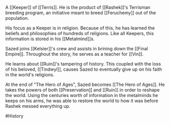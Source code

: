 A [[Keeper]] of [[Terris]]. He is the product of [[Rashek]]'s Terrisman breeding program, an initiative meant to breed [[Feruchemy]] out of the population.

His focus as a Keeper is in religion. Because of this, he has learned the beliefs and philosophies of hundreds of religions. Like all Keepers, this information is stored in his [[Metalmind]]s.

Sazed joins [[Kelsier]]'s crew and assists in brining down the [[Final Empire]]. Throughout the story, he serves as a teacher for [[Vin]].

He learns about [[Ruin]]'s tampering of history. This coupled with the loss of his beloved, [[Tindwyl]], causes Sazed to eventually give up on his faith in the world's religions.


At the end of "The Hero of Ages", Sazed becomes [[The Hero of Ages]]. He takes the powers of both [[Preservation]] and [[Ruin]] in order to reshape the world. Using the centuries worth of information in the metalminds he keeps on his arms, he was able to restore the world to how it was before Rashek messed everything up.

#History 